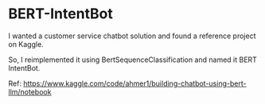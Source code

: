 # BERT-IntentBot

  I wanted a customer service chatbot solution and found a reference project on Kaggle.  

  So, I reimplemented it using BertSequenceClassification and named it BERT IntentBot.

  Ref: https://www.kaggle.com/code/ahmer1/building-chatbot-using-bert-llm/notebook



